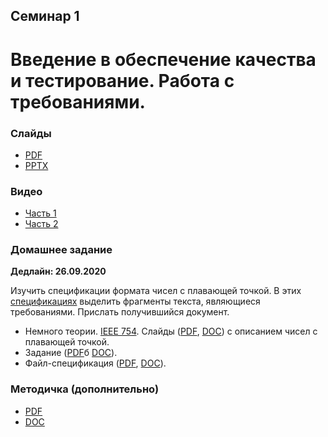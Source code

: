 Семинар 1
--
# Введение в обеспечение качества и тестирование. Работа с требованиями.

### Слайды

* [PDF](Seminar01-slides.pdf)
* [PPTX](Seminar01-slides.pptx)

### Видео

* [Часть 1](https://yadi.sk/i/yucV9HEKHcdYBA)
* [Часть 2](https://yadi.sk/i/SDmFKlO_gqysEw)

### Домашнее задание

__Дедлайн: 26.09.2020__

Изучить спецификации формата чисел с плавающей точкой.
В этих [спецификациях](Standards.doc) выделить фрагменты текста, являющиеся требованиями.
Прислать получившийся документ.

* Немного теории. [IEEE 754](https://ru.wikipedia.org/wiki/IEEE_754-2008).
  Слайды ([PDF](FP.pdf), [DOC](FP.pdf)) с описанием чисел с плавающей точкой.
* Задание ([PDF](HomeTasks01.pdf)б [DOC](HomeTasks01.docx)).
* Файл-спецификация ([PDF](Standards.pdf), [DOC](Standards.doc)).

### Методичка (дополнительно)

* [PDF](Seminar01.pdf)
* [DOC](Seminar01.docx)
